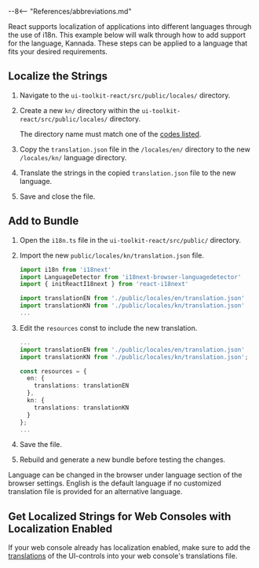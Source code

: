 --8<-- "References/abbreviations.md"

React supports localization of applications into different languages through the use of i18n. This example below will walk through how to add support for the language, Kannada. These steps can be applied to a language that fits your desired requirements.

## Localize the Strings

1. Navigate to the `ui-toolkit-react/src/public/locales/` directory.

2. Create a new `kn/` directory within the `ui-toolkit-react/src/public/locales/` directory.

	The directory name must match one of the [codes listed](https://developers.google.com/admin-sdk/directory/v1/languages).


3. Copy the `translation.json` file in the `/locales/en/` directory to the new `/locales/kn/` language directory. 

4. Translate the strings in the copied `translation.json` file to the new language. 

5. Save and close the file.

## Add to Bundle

1. Open the `i18n.ts` file in the `ui-toolkit-react/src/public/` directory.

2. Import the new `public/locales/kn/translation.json` file.

	``` ts hl_lines="6"
	import i18n from 'i18next'
	import LanguageDetector from 'i18next-browser-languagedetector'
	import { initReactI18next } from 'react-i18next'

	import translationEN from './public/locales/en/translation.json'
	import translationKN from './public/locales/kn/translation.json'
	...
	```

3. Edit the `resources` const to include the new translation.

	``` ts hl_lines="8-10"
	...
	import translationEN from './public/locales/en/translation.json'
	import translationKN from './public/locales/kn/translation.json';

	const resources = {
	  en: {
		translations: translationEN
	  },
	  kn: {
		translations: translationKN
	  }
	};
	...
	```

4. Save the file.

5. Rebuild and generate a new bundle before testing the changes.

Language can be changed in the browser under language section of the browser settings. English is the default language if no customized translation file is provided for an alternative language.

## Get Localized Strings for Web Consoles with Localization Enabled

If your web console already has localization enabled, make sure to add the [translations](https://github.com/device-management-toolkit/ui-toolkit-react/tree/main/src/public/locales) of the UI-controls into your web console's translations file.

<br><br>
